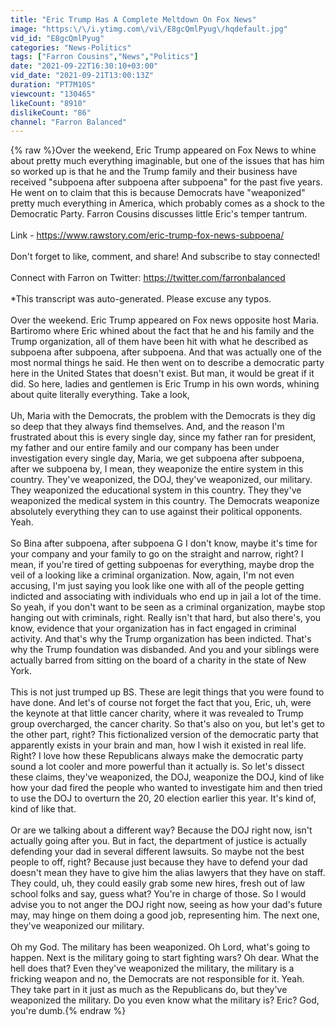 ```yaml
---
title: "Eric Trump Has A Complete Meltdown On Fox News"
image: "https:\/\/i.ytimg.com\/vi\/E8gcQmlPyug\/hqdefault.jpg"
vid_id: "E8gcQmlPyug"
categories: "News-Politics"
tags: ["Farron Cousins","News","Politics"]
date: "2021-09-22T16:30:10+03:00"
vid_date: "2021-09-21T13:00:13Z"
duration: "PT7M10S"
viewcount: "130465"
likeCount: "8910"
dislikeCount: "86"
channel: "Farron Balanced"
---
```

{% raw %}Over the weekend, Eric Trump appeared on Fox News to whine about pretty much everything imaginable, but one of the issues that has him so worked up is that he and the Trump family and their business have received &quot;subpoena after subpoena after subpoena&quot; for the past five years. He went on to claim that this is because Democrats have &quot;weaponized&quot; pretty much everything in America, which probably comes as a shock to the Democratic Party. Farron Cousins discusses little Eric's temper tantrum.<br /><br />Link - <a rel="nofollow" target="blank" href="https://www.rawstory.com/eric-trump-fox-news-subpoena/">https://www.rawstory.com/eric-trump-fox-news-subpoena/</a><br /><br />Don't forget to like, comment, and share! And subscribe to stay connected!<br /><br />Connect with Farron on Twitter: <a rel="nofollow" target="blank" href="https://twitter.com/farronbalanced">https://twitter.com/farronbalanced</a><br /><br />*This transcript was auto-generated. Please excuse any typos.<br /><br />Over the weekend. Eric Trump appeared on Fox news opposite host Maria. Bartiromo where Eric whined about the fact that he and his family and the Trump organization, all of them have been hit with what he described as subpoena after subpoena, after subpoena. And that was actually one of the most normal things he said. He then went on to describe a democratic party here in the United States that doesn't exist. But man, it would be great if it did. So here, ladies and gentlemen is Eric Trump in his own words, whining about quite literally everything. Take a look, <br /><br />Uh, Maria with the Democrats, the problem with the Democrats is they dig so deep that they always find themselves. And, and the reason I'm frustrated about this is every single day, since my father ran for president, my father and our entire family and our company has been under investigation every single day, Maria, we get subpoena after subpoena, after we subpoena by, I mean, they weaponize the entire system in this country. They've weaponized, the DOJ, they've weaponized, our military. They weaponized the educational system in this country. They they've weaponized the medical system in this country. The Democrats weaponize absolutely everything they can to use against their political opponents. Yeah. <br /><br />So Bina after subpoena, after subpoena G I don't know, maybe it's time for your company and your family to go on the straight and narrow, right? I mean, if you're tired of getting subpoenas for everything, maybe drop the veil of a looking like a criminal organization. Now, again, I'm not even accusing, I'm just saying you look like one with all of the people getting indicted and associating with individuals who end up in jail a lot of the time. So yeah, if you don't want to be seen as a criminal organization, maybe stop hanging out with criminals, right. Really isn't that hard, but also there's, you know, evidence that your organization has in fact engaged in criminal activity. And that's why the Trump organization has been indicted. That's why the Trump foundation was disbanded. And you and your siblings were actually barred from sitting on the board of a charity in the state of New York. <br /><br />This is not just trumped up BS. These are legit things that you were found to have done. And let's of course not forget the fact that you, Eric, uh, were the keynote at that little cancer charity, where it was revealed to Trump group overcharged, the cancer charity. So that's also on you, but let's get to the other part, right? This fictionalized version of the democratic party that apparently exists in your brain and man, how I wish it existed in real life. Right? I love how these Republicans always make the democratic party sound a lot cooler and more powerful than it actually is. So let's dissect these claims, they've weaponized, the DOJ, weaponize the DOJ, kind of like how your dad fired the people who wanted to investigate him and then tried to use the DOJ to overturn the 20, 20 election earlier this year. It's kind of, kind of like that. <br /><br />Or are we talking about a different way? Because the DOJ right now, isn't actually going after you. But in fact, the department of justice is actually defending your dad in several different lawsuits. So maybe not the best people to off, right? Because just because they have to defend your dad doesn't mean they have to give him the alias lawyers that they have on staff. They could, uh, they could easily grab some new hires, fresh out of law school folks and say, guess what? You're in charge of those. So I would advise you to not anger the DOJ right now, seeing as how your dad's future may, may hinge on them doing a good job, representing him. The next one, they've weaponized our military. <br /><br />Oh my God. The military has been weaponized. Oh Lord, what's going to happen. Next is the military going to start fighting wars? Oh dear. What the hell does that? Even they've weaponized the military, the military is a fricking weapon and no, the Democrats are not responsible for it. Yeah. They take part in it just as much as the Republicans do, but they've weaponized the military. Do you even know what the military is? Eric? God, you're dumb.{% endraw %}
